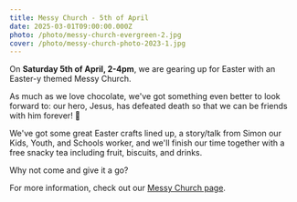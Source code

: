 ```yaml
---
title: Messy Church - 5th of April
date: 2025-03-01T09:00:00.000Z
photo: /photo/messy-church-evergreen-2.jpg
cover: /photo/messy-church-photo-2023-1.jpg
---
```


On **Saturday 5th of April, 2-4pm**, we are gearing up for Easter with an Easter-y themed Messy Church. 

As much as we love chocolate, we've got something even better to look forward to: our hero, Jesus, has defeated death so that we can be friends with him forever! 💝

We've got some great Easter crafts lined up, a story/talk from Simon our Kids, Youth, and Schools worker, and we'll finish our time together with a free snacky tea including fruit, biscuits, and drinks.

Why not come and give it a go?

For more information, check out our [Messy Church page](/services/messychurch/).

